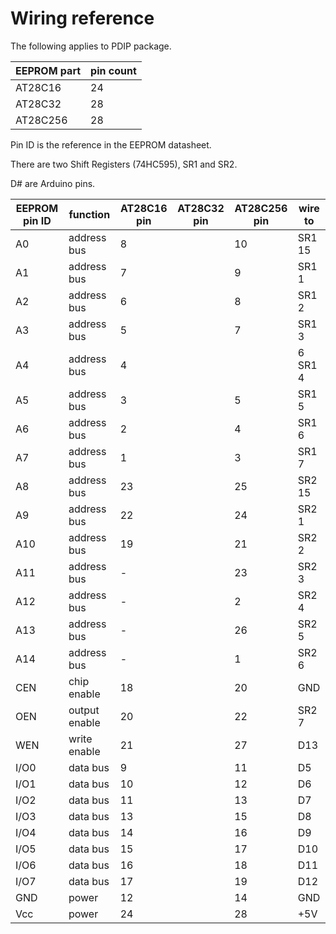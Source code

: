 # Wiring reference

The following applies to PDIP package.

| EEPROM part | pin count |
|-------------|-----------|
| AT28C16     | 24        |
| AT28C32     | 28        |
| AT28C256    | 28        |

Pin ID is the reference in the EEPROM datasheet.

There are two Shift Registers (74HC595), SR1 and SR2.

D# are Arduino pins.

| EEPROM pin ID | function    | AT28C16 pin | AT28C32 pin | AT28C256 pin | wire to |
|--------|-------------|---------|--------------|--------------|---------------|
| A0     | address bus | 8 | | 10 | SR1 15 | 
| A1   | address bus | 7 | | 9 | SR1 1 | 
| A2   | address bus | 6 | | 8 | SR1 2 | 
| A3    | address bus | 5 | | 7| SR1 3 | 
| A4   | address bus | 4 | | |6 SR1 4 | 
| A5    | address bus | 3 | | 5 | SR1 5 | 
| A6    | address bus | 2 | | 4 | SR1 6 | 
| A7    | address bus | 1 | | 3 | SR1 7 | 
| A8    | address bus | 23 | | 25 | SR2 15  | 
| A9    | address bus | 22 | | 24 | SR2 1 | 
| A10   | address bus | 19 | | 21 | SR2 2 | 
| A11   | address bus | - | | 23 | SR2 3 |
| A12   | address bus | - | | 2 | SR2 4 |
| A13 | address bus | - | | 26 | SR2 5 |
| A14 | address bus | - | | 1 | SR2 6 |
| CEN | chip enable | 18 | | 20 | GND | 
| OEN | output enable | 20 | | 22 | SR2 7|
| WEN | write enable | 21 | | 27| D13 |
| I/O0 | data bus | 9 | | 11 | D5 | 
| I/O1 | data bus | 10 | | 12 | D6 | 
| I/O2 | data bus | 11 | | 13 | D7 | 
| I/O3 | data bus | 13 | | 15 | D8 | 
| I/O4 | data bus | 14 | | 16 | D9 | 
| I/O5 | data bus | 15 | | 17 | D10 | 
| I/O6 | data bus | 16 | | 18 | D11 | 
| I/O7 | data bus | 17 | | 19 | D12 | 
| GND | power | 12 | | 14 | GND | 
| Vcc | power | 24 | | 28 |  +5V | 
